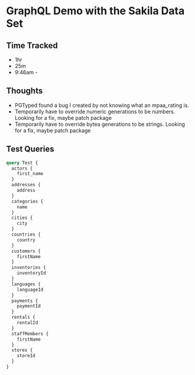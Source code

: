 # GraphQL Demo with the Sakila Data Set

## Time Tracked

- 1hr
- 25m
- 9:46am -

## Thoughts

- PGTyped found a bug I created by not knowing what an mpaa_rating is.
- Temporarily have to override numeric generations to be numbers. Looking for a fix, maybe patch package
- Temporarily have to override bytea generations to be strings. Looking for a fix, maybe patch package

## Test Queries

```graphql
query Test {
  actors {
    first_name
  }
  addresses {
    address
  }
  categories {
    name
  }
  cities {
    city
  }
  countries {
    country
  }
  customers {
    firstName
  }
  inventories {
    inventoryId
  }
  languages {
    languageId
  }
  payments {
    paymentId
  }
  rentals {
    rentalId
  }
  staffMembers {
    firstName
  }
  stores {
    storeId
  }
}
```
